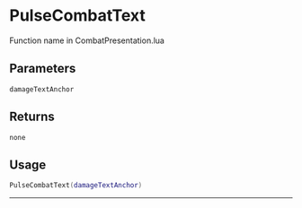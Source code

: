 # PulseCombatText
Function name in CombatPresentation.lua
## Parameters
`damageTextAnchor`
## Returns
`none`
## Usage
```lua
PulseCombatText(damageTextAnchor)
```
---
